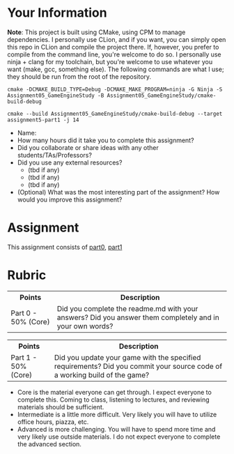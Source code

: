 # Your Information

**Note**: This project is built using CMake, using CPM to manage dependencies. I personally use CLion, and if you 
want, you can simply open this repo in CLion and compile the project there. If, however, you prefer to compile from 
the command line, you're welcome to do so. I personally use ninja + clang for my toolchain, but you're welcome to 
use whatever you want (make, gcc, something else). The following commands are what I use; they should be run from 
the root of the repository.

`cmake -DCMAKE_BUILD_TYPE=Debug -DCMAKE_MAKE_PROGRAM=ninja -G Ninja -S Assignment05_GameEngineStudy -B Assignment05_GameEngineStudy/cmake-build-debug`

`cmake --build Assignment05_GameEngineStudy/cmake-build-debug --target assignment5-part1 -j 14`

* Name: 
* How many hours did it take you to complete this assignment? 
* Did you collaborate or share ideas with any other students/TAs/Professors? 
* Did you use any external resources? 
  * (tbd if any)
  * (tbd if any)
  * (tbd if any)
* (Optional) What was the most interesting part of the assignment? How would you improve this assignment?

# Assignment

This assignment consists of [part0](./part0), [part1](./part1) 

# Rubric


<table>
  <tbody>
    <tr>
      <th>Points</th>
      <th align="center">Description</th>
    </tr>
    <tr>
      <td>Part 0 - 50% (Core)</td>
      <td align="left">Did you complete the readme.md with your answers? Did you answer them completely and in your own words?</td>
    </tr>
  </tbody>
</table>

<table>
  <tbody>
    <tr>
      <th>Points</th>
      <th align="center">Description</th>
    </tr>
    <tr>
      <td>Part 1 - 50% (Core)</td>
      <td align="left">Did you update your game with the specified requirements? Did you commit your source code of a working build of the game?</td>
    </tr>
  </tbody>
</table>

* Core is the material everyone can get through. I expect everyone to complete this. Coming to class, listening to lectures, and reviewing materials should be sufficient.
* Intermediate is a little more difficult. Very likely you will have to utilize office hours, piazza, etc.
* Advanced is more challenging. You will have to spend more time and very likely use outside materials. I do not expect everyone to complete the advanced section.

